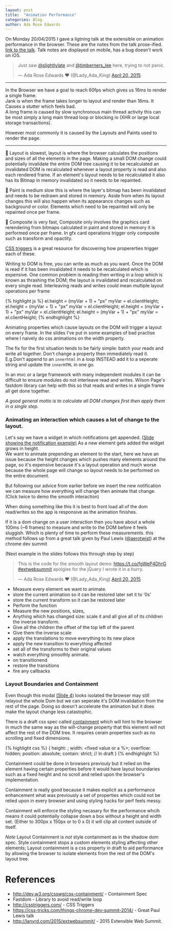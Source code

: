 ```yaml
---
layout: post
title:  "Animation Performance"
categories: Blog
author: Ada Rose Edwards
---
```


On Monday 20/04/2015 I gave a ligtning talk at the extensible on animation performance in the browser.
These are the notes from the talk prose-ified.  
[link to the talk](https://www.1am.club/~ada/ews-slides/). Talk notes are displayed on mobile, has a bug doesn't work on iOS.

<blockquote class="twitter-tweet" lang="en"><p>Just saw <a href="https://twitter.com/slightlylate">@slightlylate</a> and <a href="https://twitter.com/timberners_lee">@timberners_lee</a> here, trying to not panic.</p>&mdash; Ada Rose Edwards ♥ (@Lady_Ada_King) <a href="https://twitter.com/Lady_Ada_King/status/590189790248587264">April 20, 2015</a></blockquote>
<script async src="//platform.twitter.com/widgets.js" charset="utf-8"></script>

----

In the Browser we have a goal to reach 60fps which gives us 16ms to render a single frame.  
Jank is when the frame takes longer to layout and render than 16ms.
It Causes a stutter which feels bad.  
A long frame is caused by slow synchronous main thread activity this can be most simply a long main thread loop or blocking io (XHR or large local storage transactions).

However most commonly it is caused by the Layouts and Paints used to render the page.

---------

🐢 Layout is slowest, layout is where the browser calculates the positions and sizes of all the elements in the page. Making a small DOM change could potentially invalidate the entire DOM tree causing it to be recalculated an invalidated DOM is recalculated whenever a layout property is read and also each rendered frame. If an element's layout needs to be recalculated it also has its Bitmap in memory invalidated so it needs to be repainted.

🐢 Paint is medium slow this is where the layer's bitmap has been invalidated and needs to be redrawn and stored in memory. Aside from when its layout changes this will also happen when its appearance changes such as background or color. Elements which need to be repainted will only be repainted once per frame.

🐰 Composite is very fast, Composite only involves the graphics card rerendering from bitmaps calculated in paint and stored in memory it is performed once per frame. In gfx card operations trigger only composite such as transform and opactity.

[CSS triggers](http://csstriggers.com/) is a great resource for discovering how propererties trigger each of these.

Writing to DOM is free, you can write as much as you want.
Once the DOM is read if it has been invalidated it needs to be recalculated which is expensive.
One common problem is reading then writing in a loop which is known as thrashing the DOM; the layout is invalidated and recalculated on every single read.
Interleaving reads and writes could mean multiple layout operations per frame

{% highlight js %}
el.height = (myVar + 1) + "px"
myVar = el.clientHeight;
el.height = (myVar + 1) + "px"
myVar = el.clientHeight;
el.height = (myVar + 1) + "px"
myVar = el.clientHeight;
el.height = (myVar + 1) + "px"
myVar = el.clientHeight;
{% endhighlight %}

Animating properties which cause layouts on the DOM will trigger a layout on every frame. In the slides I've put in some examples of bad practise where I naively do css animations on the width property.

The fix for the first situation tends to be fairly simple: batch your reads and write all together. Don't change a property then immediately read it.
E.g.Don't append to an `innerhtml` in a loop INSTEAD add it to a seperate string and update the `innerHTML` in one go.

In an mvc or a large framework with many independent modules it can be difficult to ensure modules do not interleave read and writes. Wilson Page's fastdom library can help with this so that reads and writes in a single frame all get done together.

*A good general motto is to calculate all DOM changes first then apply them in a single step.*

### Animating an interaction which causes a lot of change to the layout.

Let's say we have a widget in which notifications get appended. [(Slide showing the notification example)](https://www.1am.club/~ada/ews-slides/#slide-3) As a new element gets added the widget grows in height.  
We want to animate prepending an element to the start,
here we have an issue because the height changes which pushes many elements around the page,
so it's expensive because it's a layout operation and much worse because the whole page will change so layout needs to be performed on the entire document.

But following our advice from earlier before we insert the new notification we can measure how everything will change then animate that change. (Click twice to demo the smooth interaction)

When doing something like this it is best to front load all of the dom read/writes so the app is responsive as the animation finishes.

If it is a dom change on a user interaction then you have about a whole 100ms (~6 frames) to measure and write to the DOM before it feels sluggish. Which is plenty of time to perform these measurements.
this method follows up from a great talk given by Paul Lewis ([@aerotwist](https://twitter.com/aerotwist)) at the chrome dev summit

(Next example in the slides follows this through step by step)


<blockquote class="twitter-tweet" lang="en"><p>This is the code for the smooth layout demo: <a href="https://t.co/fgWeP4DhrG">https://t.co/fgWeP4DhrG</a> <a href="https://twitter.com/hashtag/extwebsummit?src=hash">#extwebsummit</a> apolgies for the jQuery I wrote it in a hurry.</p>&mdash; Ada Rose Edwards ♥ (@Lady_Ada_King) <a href="https://twitter.com/Lady_Ada_King/status/590200595086082049">April 20, 2015</a></blockquote>
<script async src="//platform.twitter.com/widgets.js" charset="utf-8"></script>

* Measure every element we want to animate.
* store the current animation so it can be restored later set it to ‘0s’
* store the current transform so it can be restored later
* Perform the function
* Measure the new positions, sizes,
* Anything which has changed size: scale it and all give all of its children the inverse transform.
* Give all the children the offset of the top left of the parent
* Give them the inverse scale
* apply the translations to move everything to its new place
* apply the new transition to everything affected
* set all of the transforms to their original values
* watch everything smoothly animate.
* on transitionend
* restore the transitions
* fire any callbacks

### Layout Boundaries and Containment

Even though this modal [(Slide 4)](https://www.1am.club/~ada/ews-slides/#slide-4) looks isolated the browser may still relayout the whole Dom
but we can seperate it's DOM invalidation from the rest of the page.
Doing so doesn't accelerate the animation but it does make the layout change less catastophic.

There is a draft css spec called [containment](http://dev.w3.org/csswg/css-containment/) which will hint to the browser in much the same way as the will-change property that this element will not affect the rest of the DOM tree.
It requires cerain properties such as no scrolling and fixed dimensions.

{% highlight css %}
{
    height: <fixed value>;
    width: <fixed value or a %>;
    overflow: hidden;
    position: absolute;
    contain: strict; // In draft
}
{% endhighlight %}

Containment could be done in browsers previouly but it relied on the element having certain properties before it would have layout boundaries such as a fixed height and no scroll and relied upon the browser's implementation.

Containment is really good because it makes explicit as a performance enhancement what was previously a set of properties which could not be relied upon in every browser and using styling hacks for perf feels messy.

Containment will enforce the styling necasary for the performance whcih means it could potentially collapse down a box without a height and width set. (Either to 300px x 150px or to 0 x 0) it will clip all content outside of itself.

_Note_ Layout Containment is _not_ style containment as in the shadow dom spec.  Style containment stops a custom elements styling affecting other elements; Layout containment is a css property in draft to aid performance by allowing the browser to isolate elements from the rest of the DOM's layout tree.

# References
* http://dev.w3.org/csswg/css-containment/ - Containment Spec
* Fastdom - Library to avoid read/write loop
* http://csstriggers.com/ - CSS Triggers
* https://css-tricks.com/things-chrome-dev-summit-2014/ - Great Paul Lewis talk
* http://lanyrd.com/2015/extwebsummit/ - 2015 Extensible Web Summit.